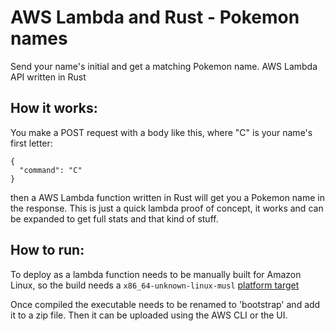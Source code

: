 # AWS Lambda and Rust - Pokemon names

Send your name's initial and get a matching Pokemon name.
AWS Lambda API written in Rust

## How it works:
You make a POST request with a body like this, where "C" is your name's first letter:
```
{
  "command": "C"
}
```

then a AWS Lambda function written in Rust will get you a Pokemon name in the response.
This is just a quick lambda proof of concept, it works and can be expanded to get full stats and that kind of stuff.

## How to run:
To deploy as a lambda function needs to be manually built for Amazon Linux, so the build needs a `x86_64-unknown-linux-musl` [platform target](https://github.com/awslabs/aws-lambda-rust-runtime)

Once compiled the executable needs to be renamed to 'bootstrap' and add it to a zip file. Then it can be uploaded using the AWS CLI or the UI.